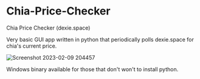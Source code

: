 # Chia-Price-Checker
Chia Price Checker (dexie.space)

Very basic GUI app written in python that periodically polls dexie.space for chia's current price.

![Screenshot 2023-02-09 204457](https://user-images.githubusercontent.com/9889229/217979448-099fbde8-daae-49fa-9845-75e7b64be740.png)

Windows binary available for those that don't won't to install python.
